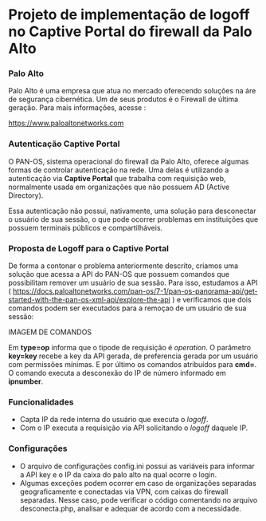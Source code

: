 # Projeto de implementação de logoff no Captive Portal do firewall da Palo Alto

### Palo Alto
Palo Alto é uma empresa que atua no mercado oferecendo soluções na áre de segurança cibernética. Um de seus produtos é o Firewall de última geração. Para mais informações, acesse : 

https://www.paloaltonetworks.com

### Autenticação Captive Portal
O PAN-OS, sistema operacional do firewall da Palo Alto, oferece algumas formas de controlar autenticação na rede. Uma delas é utilizando a autenticação via **Captive Portal** que trabalha com requisição web, normalmente usada em organizações que não possuem AD (Active Directory).

Essa autenticação não possui, nativamente, uma solução para desconectar o usuário de sua sessão, o que pode ocorrer problemas em instituições que possuem terminais públicos e compartilháveis.

### Proposta de Logoff para o Captive Portal
De forma a contonar o problema anteriormente descrito, criamos uma solução que acessa a API do PAN-OS que possuem comandos que possibilitam remover um usuário de sua sessão. 
Para isso, estudamos a API ( https://docs.paloaltonetworks.com/pan-os/7-1/pan-os-panorama-api/get-started-with-the-pan-os-xml-api/explore-the-api ) e verificamos que dois comandos podem ser executados para a remoçao de um usuário de sua sessão:

IMAGEM DE COMANDOS

Em **type=op** informa que o tipode de requisição é *operation*. O parâmetro **key=key** recebe a key da API gerada, de preferencia gerada por um usuário com permissões mínimas. E por último os comandos atribuídos para **cmd=**. O comando executa a desconexão do IP de número informado em **ipnumber**.
  
### Funcionalidades

- Capta IP da rede interna do usuário que executa o *logoff*.
- Com o IP executa a requisição via API solicitando o *logoff* daquele IP.

### Configurações

 - O arquivo de configurações config.ini possui as variáveis para informar a API key e o IP da caixa do palo alto na qual ocorre o login.
 - Algumas exceções podem ocorrer em caso de organizações separadas geograficamente e conectadas via VPN, com caixas do firewall separadas. Nesse caso, pode verificar o código comentando no arquivo desconecta.php, analisar e adequar de acordo com a necessidade.


